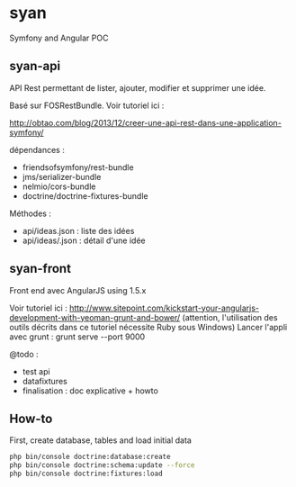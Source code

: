 # syan
Symfony and Angular POC

## syan-api

API Rest permettant de lister, ajouter, modifier et supprimer une idée.

Basé sur FOSRestBundle. Voir tutoriel ici :

http://obtao.com/blog/2013/12/creer-une-api-rest-dans-une-application-symfony/

dépendances :
* friendsofsymfony/rest-bundle
* jms/serializer-bundle
* nelmio/cors-bundle
* doctrine/doctrine-fixtures-bundle


Méthodes :
* api/ideas.json : liste des idées
* api/ideas/<id>.json : détail d'une idée


## syan-front

Front end avec AngularJS using 1.5.x

Voir tutoriel ici : http://www.sitepoint.com/kickstart-your-angularjs-development-with-yeoman-grunt-and-bower/
(attention, l'utilisation des outils décrits dans ce tutoriel nécessite Ruby sous Windows)
Lancer l'appli avec grunt :
  grunt serve --port 9000


@todo :
- test api
- datafixtures
- finalisation : doc explicative + howto

## How-to

First, create database, tables and load initial data
```bash
php bin/console doctrine:database:create
php bin/console doctrine:schema:update --force
php bin/console doctrine:fixtures:load
```

